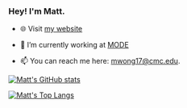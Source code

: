 ### Hey! I'm Matt.

- 🌐 Visit [my website](https://mattthewong.com)

- 🤖 I’m currently working at [MODE](https://www.tinkermode.com/)

- 📫 You can reach me here: mwong17@cmc.edu.

[![Matt's GitHub stats](https://github-readme-stats.vercel.app/api?username=mattthewong&count_private=true&show_icons=true&theme=swift)](https://github.com/anuraghazra/github-readme-stats)

[![Matt's Top Langs](https://github-readme-stats.vercel.app/api/top-langs/?username=mattthewong&theme=swift&langs_count=5)](https://github.com/anuraghazra/github-readme-stats)

<!--
**mattthewong/mattthewong** is a ✨ _special_ ✨ repository because its `README.md` (this file) appears on your GitHub profile.

Here are some ideas to get you started:

- 🔭 I’m currently working on ...
- 🌱 I’m currently learning ...
- 👯 I’m looking to collaborate on ...
- 🤔 I’m looking for help with ...
- 💬 Ask me about ...
- 📫 How to reach me: ...
- 😄 Pronouns: ...
- ⚡ Fun fact: ...
-->
